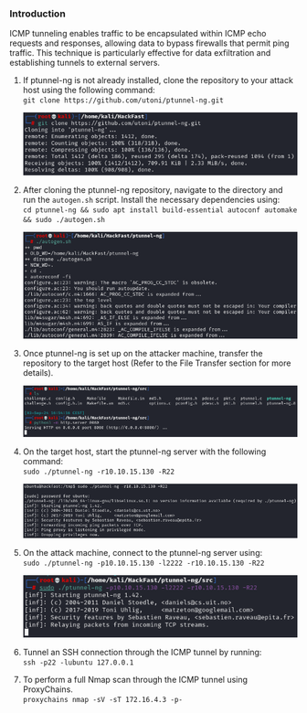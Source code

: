 ### **Introduction**

ICMP tunneling enables traffic to be encapsulated within ICMP echo requests and responses, allowing data to bypass firewalls that permit ping traffic. This technique is particularly effective for data exfiltration and establishing tunnels to external servers.

1.  If ptunnel-ng is not already installed, clone the repository to your attack host using the following command:  
    `git clone https://github.com/utoni/ptunnel-ng.git`  
    
    ![](../../../img/Linux-Environment/8.png)
    
2.  After cloning the ptunnel-ng repository, navigate to the directory and run the `autogen.sh` script. Install the necessary dependencies using:  
    `cd ptunnel-ng && sudo apt install build-essential autoconf automake && sudo ./autogen.sh`  
    
    ![](../../../img/Linux-Environment/9.png)
    
3.  Once ptunnel-ng is set up on the attacker machine, transfer the repository to the target host (Refer to the File Transfer section for more details).  
    
    ![](../../../img/Linux-Environment/10.png)
    
4.  On the target host, start the ptunnel-ng server with the following command:  
    `sudo ./ptunnel-ng -r10.10.15.130 -R22`  
    
    ![](../../../img/Linux-Environment/11.png)
    
5.  On the attack machine, connect to the ptunnel-ng server using:  
    `sudo ./ptunnel-ng -p10.10.15.130 -l2222 -r10.10.15.130 -R22`  
    
    ![](../../../img/Linux-Environment/12.png)
    
6.  Tunnel an SSH connection through the ICMP tunnel by running:  
    `ssh -p22 -lubuntu 127.0.0.1`
    
7.  To perform a full Nmap scan through the ICMP tunnel using ProxyChains.  
    `proxychains nmap -sV -sT 172.16.4.3 -p-`